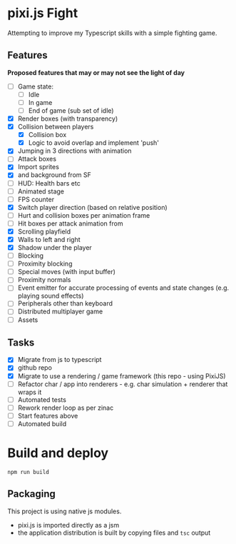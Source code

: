 # pixi.js Fight

Attempting to improve my Typescript skills with a simple fighting game.

## Features

**Proposed features that may or may not see the light of day**

- [ ] Game state:
  - [ ] Idle
  - [ ] In game
  - [ ] End of game (sub set of idle)
- [x] Render boxes (with transparency)
- [x] Collision between players
  - [x] Collision box
  - [x] Logic to avoid overlap and implement 'push'
- [x] Jumping in 3 directions with animation
- [ ] Attack boxes
- [x] Import sprites
- [x] and background from SF
- [ ] HUD: Health bars etc
- [ ] Animated stage
- [ ] FPS counter
- [x] Switch player direction (based on relative position)
- [ ] Hurt and collision boxes per animation frame
- [ ] Hit boxes per attack animation from
- [x] Scrolling playfield
- [x] Walls to left and right
- [x] Shadow under the player
- [ ] Blocking
- [ ] Proximity blocking
- [ ] Special moves (with input buffer)
- [ ] Proximity normals
- [ ] Event emitter for accurate processing of events and state changes
      (e.g. playing sound effects)
- [ ] Peripherals other than keyboard
- [ ] Distributed multiplayer game
- [ ] Assets

## Tasks

- [x] Migrate from js to typescript
- [x] github repo
- [x] Migrate to use a rendering / game framework (this repo - using PixiJS)
- [ ] Refactor char / app into renderers - e.g. char simulation + renderer that wraps it
- [ ] Automated tests
- [ ] Rework render loop as per zinac
- [ ] Start features above
- [ ] Automated build

# Build and deploy

`npm run build`

## Packaging

This project is using native js modules.

- pixi.js is imported directly as a jsm
- the application distribution is built by copying files and `tsc` output
